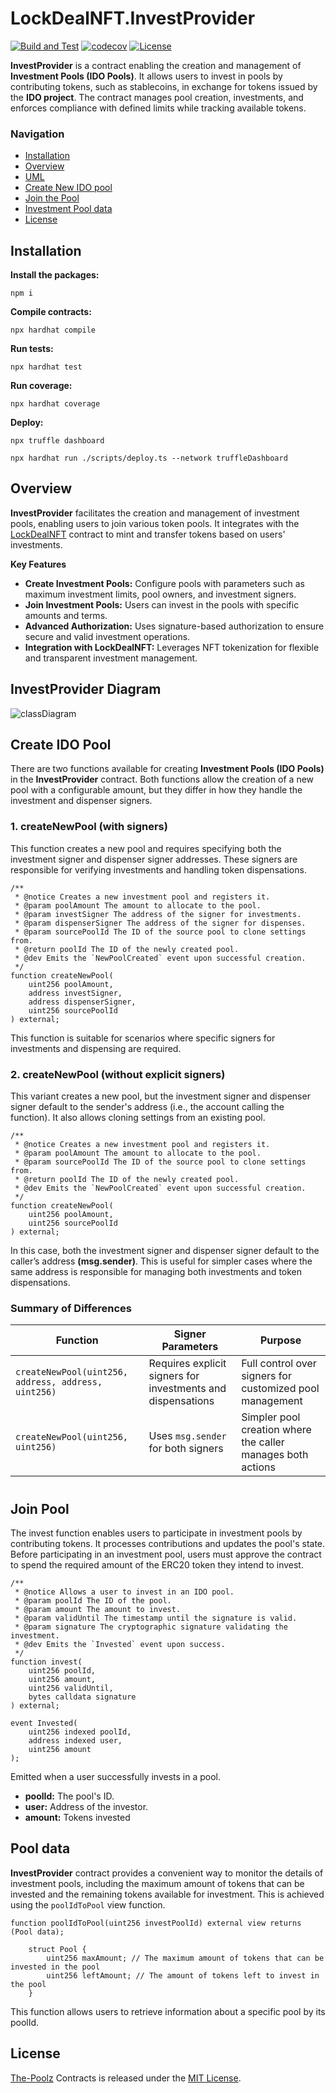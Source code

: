 # LockDealNFT.InvestProvider

[![Build and Test](https://github.com/The-Poolz/LockDealNFT.InvestProvider/actions/workflows/node.js.yml/badge.svg)](https://github.com/The-Poolz/LockDealNFT.InvestProvider/actions/workflows/node.js.yml)
[![codecov](https://codecov.io/gh/The-Poolz/LockDealNFT.InvestProvider/graph/badge.svg?token=LTNmiM9c1L)](https://codecov.io/gh/The-Poolz/LockDealNFT.InvestProvider)
[![License](https://img.shields.io/badge/License-MIT-blue.svg)](https://github.com/The-Poolz/LockDealNFT.InvestProvider/blob/master/LICENSE)

**InvestProvider** is a contract enabling the creation and management of **Investment Pools (IDO Pools)**. It allows users to invest in pools by contributing tokens, such as stablecoins, in exchange for tokens issued by the **IDO project**. The contract manages pool creation, investments, and enforces compliance with defined limits while tracking available tokens.

### Navigation

-   [Installation](#installation)
-   [Overview](#overview)
-   [UML](#investprovider-diagram)
-   [Create New IDO pool](#create-ido-pool)
-   [Join the Pool](#join-pool)
-   [Investment Pool data](#pool-data)
-   [License](#license)

## Installation

**Install the packages:**

```console
npm i
```

**Compile contracts:**

```console
npx hardhat compile
```

**Run tests:**

```console
npx hardhat test
```

**Run coverage:**

```console
npx hardhat coverage
```

**Deploy:**

```console
npx truffle dashboard
```

```console
npx hardhat run ./scripts/deploy.ts --network truffleDashboard
```

## Overview

**InvestProvider** facilitates the creation and management of investment pools, enabling users to join various token pools. It integrates with the [LockDealNFT](https://github.com/The-Poolz/LockDealNFT) contract to mint and transfer tokens based on users' investments.

**Key Features**

-   **Create Investment Pools:** Configure pools with parameters such as maximum investment limits, pool owners, and investment signers.
-   **Join Investment Pools:** Users can invest in the pools with specific amounts and terms.
-   **Advanced Authorization:** Uses signature-based authorization to ensure secure and valid investment operations.
-   **Integration with LockDealNFT:** Leverages NFT tokenization for flexible and transparent investment management.

## InvestProvider Diagram

![classDiagram](https://github.com/user-attachments/assets/a8c51951-e14d-4a87-b8c9-37170208d3fc)

## Create IDO Pool

There are two functions available for creating **Investment Pools (IDO Pools)** in the **InvestProvider** contract. Both functions allow the creation of a new pool with a configurable amount, but they differ in how they handle the investment and dispenser signers.

### 1. createNewPool (with signers)

This function creates a new pool and requires specifying both the investment signer and dispenser signer addresses. These signers are responsible for verifying investments and handling token dispensations.

```solidity
/**
 * @notice Creates a new investment pool and registers it.
 * @param poolAmount The amount to allocate to the pool.
 * @param investSigner The address of the signer for investments.
 * @param dispenserSigner The address of the signer for dispenses.
 * @param sourcePoolId The ID of the source pool to clone settings from.
 * @return poolId The ID of the newly created pool.
 * @dev Emits the `NewPoolCreated` event upon successful creation.
 */
function createNewPool(
    uint256 poolAmount,
    address investSigner,
    address dispenserSigner,
    uint256 sourcePoolId
) external;
```

This function is suitable for scenarios where specific signers for investments and dispensing are required.

### 2. createNewPool (without explicit signers)

This variant creates a new pool, but the investment signer and dispenser signer default to the sender's address (i.e., the account calling the function). It also allows cloning settings from an existing pool.

```solidity
/**
 * @notice Creates a new investment pool and registers it.
 * @param poolAmount The amount to allocate to the pool.
 * @param sourcePoolId The ID of the source pool to clone settings from.
 * @return poolId The ID of the newly created pool.
 * @dev Emits the `NewPoolCreated` event upon successful creation.
 */
function createNewPool(
    uint256 poolAmount,
    uint256 sourcePoolId
) external;
```

In this case, both the investment signer and dispenser signer default to the caller’s address **(msg.sender)**. This is useful for simpler cases where the same address is responsible for managing both investments and token dispensations.

### Summary of Differences

| Function                                            | Signer Parameters                                           | Purpose                                                     |
| --------------------------------------------------- | ----------------------------------------------------------- | ----------------------------------------------------------- |
| `createNewPool(uint256, address, address, uint256)` | Requires explicit signers for investments and dispensations | Full control over signers for customized pool management    |
| `createNewPool(uint256, uint256)`                   | Uses `msg.sender` for both signers                          | Simpler pool creation where the caller manages both actions |

#

## Join Pool

The invest function enables users to participate in investment pools by contributing tokens. It processes contributions and updates the pool's state.
Before participating in an investment pool, users must approve the contract to spend the required amount of the ERC20 token they intend to invest.

```solidity
/**
 * @notice Allows a user to invest in an IDO pool.
 * @param poolId The ID of the pool.
 * @param amount The amount to invest.
 * @param validUntil The timestamp until the signature is valid.
 * @param signature The cryptographic signature validating the investment.
 * @dev Emits the `Invested` event upon success.
 */
function invest(
    uint256 poolId,
    uint256 amount,
    uint256 validUntil,
    bytes calldata signature
) external;
```

```solidity
event Invested(
    uint256 indexed poolId,
    address indexed user,
    uint256 amount
);
```

Emitted when a user successfully invests in a pool.

-   **poolId:** The pool's ID.
-   **user:** Address of the investor.
-   **amount:** Tokens invested

## Pool data

**InvestProvider** contract provides a convenient way to monitor the details of investment pools, including the maximum amount of tokens that can be invested and the remaining tokens available for investment. This is achieved using the `poolIdToPool` view function.

```solidity
function poolIdToPool(uint256 investPoolId) external view returns (Pool data);
```

```solidity
    struct Pool {
        uint256 maxAmount; // The maximum amount of tokens that can be invested in the pool
        uint256 leftAmount; // The amount of tokens left to invest in the pool
    }
```

This function allows users to retrieve information about a specific pool by its poolId.

## License

[The-Poolz](https://poolz.finance/) Contracts is released under the [MIT License](https://github.com/The-Poolz/LockDealNFT.InvestProvider/blob/master/LICENSE).
